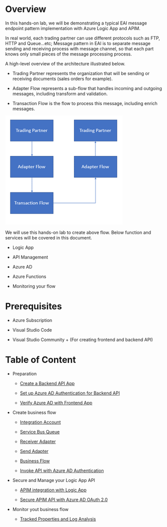 Overview
========

In this hands-on lab, we will be demonstrating a typical EAI message endpoint
pattern implementation with Azure Logic App and APIM.

In real world, each trading partner can use different protocols such as FTP,
HTTP and Queue…etc; Message pattern in EAI is to separate message sending and
receiving process with message channel, so that each part knows only small
pieces of the message processing process.

A high-level overview of the architecture illustrated below.

-   Trading Partner represents the organization that will be sending or
    receiving documents (sales orders for example).

-   Adapter Flow represents a sub-flow that handles incoming and outgoing
    messages, including transform and validation.

-   Transaction Flow is the flow to process this message, including enrich
    messages.

![](media/52ab7b0f55ed239aff8e31b614aa0716.png)

We will use this hands-on lab to create above flow. Below function and services
will be covered in this document.

-   Logic App

-   API Management

-   Azure AD

-   Azure Functions

-   Monitoring your flow

Prerequisites
=============

-   Azure Subscription

-   Visual Studio Code

-   Visual Studio Community + (For creating frontend and backend API)

Table of Content
================

-   Preparation

    -   [Create a Backend API App](backendapi-setup-azuread.md#create-a-backend-api-app)

    -   [Set up Azure AD Authentication for Backend API](backendapi-setup-azuread.md#configure-azure-ad-authentication-for-your-backend-api)

    -   [Verify Azure AD with Frontend App](backendapi-setup-azuread.md#register-frontend-application)

-   Create business flow

    -   [Integration
        Account](create-receiver-adapter.md#create-an-integration-account)

    -   [Service Bus Queue](create-receiver-adapter.md#create-service-bus-queue)

    -   [Receiver Adapter](create-receiver-adapter.md)

    -   [Send Adapter](create-send-adapter.md)

    -   [Business Flow](create-business-flow.md)
    
    -   [Invoke API with Azure AD Authentication](create-business-flow.md#invoke-azure-ad-protected-api-in-logic-app)

-   Secure and Manage your Logic App API

    -   [APIM integration with Logic App](apim-configure-apim-with-logicapp.md#create-an-apim-managed-logic-app-api)

    -   [Secure APIM API with Azure AD OAuth 2.0](apim-configure-oauth20.md)

-   Monitor yout business flow

    -   [Tracked Properties and Log Analysis](logicapp-loganalysis.md)


